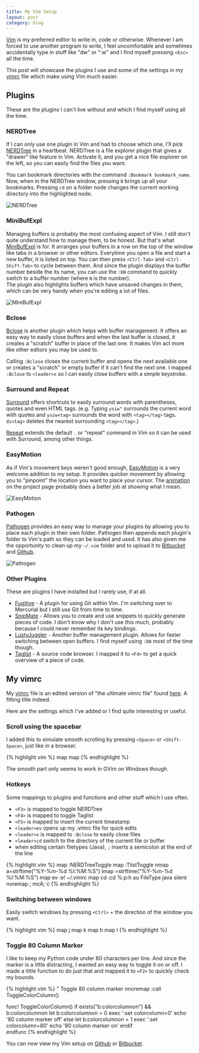 ```yaml
---
title: My Vim Setup
layout: post
category: blog
---
```


[Vim][] is my preferred editor to write in, code or otherwise. Whenever I am forced to use another program to write, I feel uncomfortable and sometimes accidentally type in stuff like "dw" or ":w" and I find myself pressing `<Esc>` all the time. 

This post will showcase the plugins I use and some of the settings in my [vimrc][] file which make using Vim much easier. 

<h2 id="plugins">Plugins</h2>

These are the plugins I can't live without and which I find myself using all the time. 

### NERDTree ###

If I can only use one plugin in Vim and had to choose which one, I'll pick [NERDTree][] in a heartbeat. NERDTree is a file explorer plugin that gives a "drawer" like feature in Vim. Activate it, and you get a nice file explorer on the left, so you can easily find the files you want. 

You can bookmark directories with the command `:Bookmark bookmark_name`. Now, when in the NERDTree window, pressing `B` brings up all your bookmarks. Pressing `cd` on a folder node changes the current working directory into the highlighted node. 

![NERDTree](/images{{page.url}}/NERDTree.png)

### MiniBufExpl ###

Managing buffers is probably the most confusing aspect of Vim. I still don't quite understand how to manage them, to be honest. But that's what [MiniBufExpl][] is for. 
It arranges your buffers in a row on the top of the window like tabs in a browser or other editors. 
Everytime you open a file and start a new buffer, it is listed on top. You can then press `<Ctrl-Tab>` and `<Ctrl-Shift-Tab>` to cycle between them. And since the plugin displays the buffer number beside the its name, you can use the `:bN` command to quickly switch to a buffer number (where `N` is the number).  
The plugin also highlights buffers which have unsaved changes in them, which can be very handy when you're editing a lot of files. 

![MiniBufExpl](/images{{page.url}}/MiniBufExpl.png)

### Bclose ###

[Bclose][] is another plugin which helps with buffer management. It offers an easy way to easily close buffers and when the last buffer is closed, it creates a "scratch" buffer in place of the last one. It makes Vim act more like other editors you may be used to. 

Calling `:Bclose` closes the current buffer and opens the next available one or creates a "scratch" or empty buffer if it can't find the next one. I mapped `:Bclose` to `<leader>x` so I can easily close buffers with a simple keystroke. 

### Surround and Repeat ###

[Surround][] offers shortcuts to easily surround words with parentheses, quotes and even HTML tags. (e.g. Typing `ysiw"` surrounds the current word with quotes and `ysiw<tag>` surrounds the word with `<tag></tag>` tags. `ds<tag>` deletes the nearest surrounding `<tag></tag>`.)

[Repeat][] extends the default `.` or "repeat" command in Vim so it can be used with Surround, among other things. 

### EasyMotion ###

As if Vim's movement keys weren't good enough, [EasyMotion][] is a very welcome addition to my setup. It provides quicker movement by allowing you to "pinpoint" the location you want to place your cursor. The [animation][easymotionanimation] on the project page probably does a better job at showing what I mean. 

![EasyMotion](/images{{page.url}}/EasyMotion.png)

### Pathogen ###

[Pathogen][] provides an easy way to manage your plugins by allowing you to place each plugin in their own folder. Pathogen then appends each plugin's folder to Vim's path so they can be loaded and used. 
It has also given me the opportunity to clean up my `~/.vim` folder and to upload it to [Bitbucket][hgdotfiles] and [Github][gitdotfiles].

![Pathogen](/images{{page.url}}/Pathogen.png)

### Other Plugins ###

These are plugins I have installed but I rarely use, if at all. 

- [Fugitive][] - A plugin for using Git within Vim. I'm switching over to Mercurial but I still use Git from time to time. 
- [SnipMate][] - Allows you to create and use snippets to quickly generate pieces of code. I don't know why I don't use this much, probably because I could never remember its key bindings. 
- [LustyJuggler][] - Another buffer management plugin. Allows for faster switching between open buffers. I find myself using `:bN` most of the time though. 
- [Taglist][] - A source code browser. I mapped it to `<F4>` to get a quick overview of a piece of code. 


<h2 id="vimrc">My vimrc</h2>

My [vimrc][] file is an edited version of "the ultimate vimrc file" found [here](http://amix.dk/vim/vimrc.html). A fitting title indeed.

Here are the settings which I've added or I find quite interesting or useful.

### Scroll using the spacebar ###

I added this to simulate smooth scrolling by pressing `<Space>` or `<Shift-Space>`, just like in a browser. 

{% highlight vim %}
map <S-Space> <C-Y><C-Y><C-Y><C-Y><C-Y><C-Y><C-Y><C-Y><C-Y><C-Y><C-Y>
map <Space> <C-E><C-E><C-E><C-E><C-E><C-E><C-E><C-E><C-E><C-E><C-E>
{% endhighlight %}

The smooth part only seems to work in GVim on Windows though. 

### Hotkeys ###

Some mappings to plugins and functions and other stuff which I use often. 

- `<F3>` is mapped to toggle NERDTree
- `<F4>` is mapped to toggle Taglist
- `<F5>` is mapped to insert the current timestamp
- `<leader>ev` opens up my .vimrc file for quick edits
- `<leader>x` is mapped to `:Bclose` to easily close files
- `<leader>cd` switch to the directory of the current file or buffer
- when editing certain filetypes (Java), `;` inserts a semicolon at the end of the line 

{% highlight vim %}
map <F3> :NERDTreeToggle<CR><CR>
map <F4> :TlistToggle<CR><CR>
nmap <F5> a<C-R>=strftime("%Y-%m-%d %I:%M:%S")<CR><Esc>
imap <F5> <C-R>=strftime("%Y-%m-%d %I:%M:%S")<CR>
map <leader>ev :e! ~/.vimrc<cr>
map <leader>cd :cd %:p:h<cr>
au FileType java silent noremap ; <Esc>mcA;<Esc>`c
{% endhighlight %}

### Switching between windows ###

Easily switch windows by pressing `<Ctrl>` + the direction of the window you want. 

{% highlight vim %}
map <C-j> <C-W>j
map <C-k> <C-W>k
map <C-h> <C-W>h
map <C-l> <C-W>l
{% endhighlight %}

### Toggle 80 Column Marker ###
I like to keep my Python code under 80 characters per line. And since the marker is a little distracting, I wanted an easy way to toggle it on or off.
I made a little function to do just that and mapped it to `<F2>` to quickly check my bounds.

{% highlight vim %}
" Toggle 80 column marker
nnoremap <F2> :call ToggleColorColumn()<CR>

func! ToggleColorColumn()
	if exists("b:colorcolumnon") && b:colorcolumnon
		let b:colorcolumnon = 0
		exec ':set colorcolumn=0'
		echo '80 column marker off'
	else
		let b:colorcolumnon = 1
		exec ':set colorcolumn=80'
		echo '80 column marker on'
	endif	
endfunc
{% endhighlight %}

You can now view my Vim setup on [Github][gitdotfiles] or [Bitbucket][hgdotfiles].

[Vim]: http://www.vim.org
[NERDTree]: http://www.vim.org/scripts/script.php?script_id=1658
[MiniBufExpl]: https://github.com/fholgado/minibufexpl.vim
[Bclose]: http://vim.wikia.com/wiki/Deleting_a_buffer_without_closing_the_window#Script
[Surround]: http://www.vim.org/scripts/script.php?script_id=1697
[surrounddocs]: https://github.com/tpope/vim-surround/blob/master/doc/surround.txt
[Repeat]: http://www.vim.org/scripts/script.php?script_id=2136
[Fugitive]: http://www.vim.org/scripts/script.php?script_id=2975
[SnipMate]: http://www.vim.org/scripts/script.php?script_id=2540
[LustyJuggler]: http://www.vim.org/scripts/script.php?script_id=2050
[Taglist]: http://www.vim.org/scripts/script.php?script_id=273
[vimrc]: {{site.url}}/media/uploads/vim/vimrc.html
[EasyMotion]: https://github.com/Lokaltog/vim-easymotion
[easymotionanimation]: https://d3nwyuy0nl342s.cloudfront.net/img/311e2034c078b3d7a53497020cda7b3bedda249d/687474703a2f2f6f6935342e74696e797069632e636f6d2f3279797365666d2e6a7067
[Pathogen]: http://www.vim.org/scripts/script.php?script_id=2332
[hgdotfiles]: https://bitbucket.org/john2x/dotfiles
[gitdotfiles]: https://github.com/john2x/dotfiles

